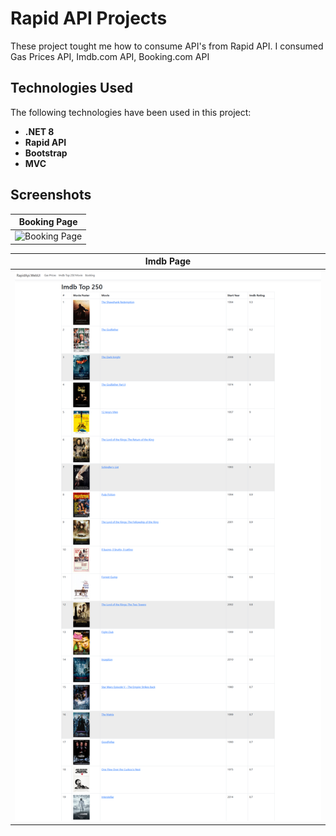 # Rapid API Projects

These project tought me how to consume API's from Rapid API. I consumed Gas Prices API, Imdb.com API, Booking.com API

## Technologies Used
The following technologies have been used in this project:

- **.NET 8**
- **Rapid API**
- **Bootstrap**
- **MVC**

## Screenshots

| Booking Page |
|--------------|
| ![Booking Page](RapidApiProjects/RapidApi.WebUI/wwwroot/GitHubImages/bookingPage.png) |

| Imdb Page |
|--------------|
| ![Imdb Page](RapidApiProjects/RapidApi.WebUI/wwwroot/GitHubImages/ImbdPage.png) |